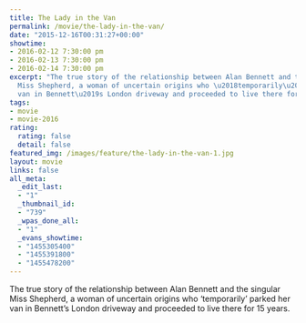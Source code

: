 ```yaml
---
title: The Lady in the Van
permalink: /movie/the-lady-in-the-van/
date: "2015-12-16T00:31:27+00:00"
showtime:
- 2016-02-12 7:30:00 pm
- 2016-02-13 7:30:00 pm
- 2016-02-14 7:30:00 pm
excerpt: "The true story of the relationship between Alan Bennett and the singular
  Miss Shepherd, a woman of uncertain origins who \u2018temporarily\u2019 parked her
  van in Bennett\u2019s London driveway and proceeded to live there for 15 years."
tags:
- movie
- movie-2016
rating:
  rating: false
  detail: false
featured_img: /images/feature/the-lady-in-the-van-1.jpg
layout: movie
links: false
all_meta:
  _edit_last:
  - "1"
  _thumbnail_id:
  - "739"
  _wpas_done_all:
  - "1"
  _evans_showtime:
  - "1455305400"
  - "1455391800"
  - "1455478200"
---
```


The true story of the relationship between Alan Bennett and the singular Miss Shepherd, a woman of uncertain origins who ‘temporarily’ parked her van in Bennett’s London driveway and proceeded to live there for 15 years.